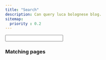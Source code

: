 ```yaml
---
title: "Search"
description: Can query luca bolognese blog.
sitemap:
  priority : 0.2
---
```

<section >
  <div >
    <form action="/search">
      <input id="search-query" name="s"/>
    </form>
    <div id="search-results">
     <h3>Matching pages</h3>
    </div>
  </div>
</section>
<!-- this template is sucked in by search.js and appended to the search-results div above. So editing here will adjust style -->
<script id="search-result-template" type="text/x-js-template">
    <div id="summary-${key}">
        <h3><a href="${link}">${title}</a></h3>
        <p>${snippet}</p>
        ${ isset tags }<p>Tags: ${tags}</p>${ end }
    </div>
</script>

<script src="https://code.jquery.com/jquery-3.3.1.min.js"></script>
<script src="https://cdnjs.cloudflare.com/ajax/libs/fuse.js/3.2.0/fuse.min.js"></script>
<script src="https://cdnjs.cloudflare.com/ajax/libs/mark.js/8.11.1/jquery.mark.min.js"></script>
<script src="/js/search.js"></script>